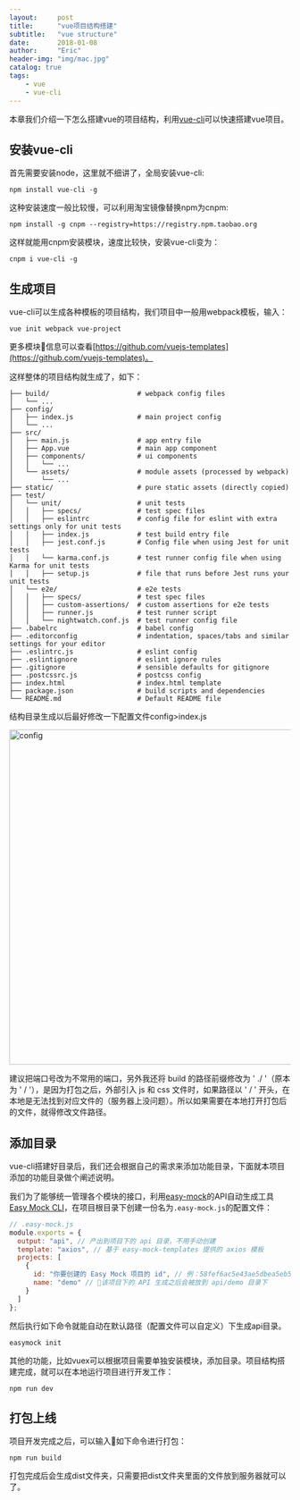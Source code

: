 ```yaml
---
layout:     post
title:      "vue项目结构搭建"
subtitle:   "vue structure"
date:       2018-01-08
author:     "Eric"
header-img: "img/mac.jpg"
catalog: true
tags:
    - vue
    - vue-cli
---
```


本章我们介绍一下怎么搭建vue的项目结构，利用[vue-cli](https://github.com/vuejs/vue-cli)可以快速搭建vue项目。

## 安装vue-cli

首先需要安装node，这里就不细讲了，全局安装vue-cli:

```
npm install vue-cli -g
```

这种安装速度一般比较慢，可以利用淘宝镜像替换npm为cnpm:

```
npm install -g cnpm --registry=https://registry.npm.taobao.org
```
这样就能用cnpm安装模块，速度比较快，安装vue-cli变为：
```
cnpm i vue-cli -g
```

## 生成项目

vue-cli可以生成各种模板的项目结构，我们项目中一般用webpack模板，输入：
```
vue init webpack vue-project
```
更多模块信息可以查看[https://github.com/vuejs-templates](https://github.com/vuejs-templates)。

这样整体的项目结构就生成了，如下：
```
├── build/                      # webpack config files
│   └── ...
├── config/
│   ├── index.js                # main project config
│   └── ...
├── src/
│   ├── main.js                 # app entry file
│   ├── App.vue                 # main app component
│   ├── components/             # ui components
│   │   └── ...
│   └── assets/                 # module assets (processed by webpack)
│       └── ...
├── static/                     # pure static assets (directly copied)
├── test/
│   └── unit/                   # unit tests
│   │   ├── specs/              # test spec files
│   │   ├── eslintrc            # config file for eslint with extra settings only for unit tests
│   │   ├── index.js            # test build entry file
│   │   ├── jest.conf.js        # Config file when using Jest for unit tests
│   │   └── karma.conf.js       # test runner config file when using Karma for unit tests
│   │   ├── setup.js            # file that runs before Jest runs your unit tests
│   └── e2e/                    # e2e tests
│   │   ├── specs/              # test spec files
│   │   ├── custom-assertions/  # custom assertions for e2e tests
│   │   ├── runner.js           # test runner script
│   │   └── nightwatch.conf.js  # test runner config file
├── .babelrc                    # babel config
├── .editorconfig               # indentation, spaces/tabs and similar settings for your editor
├── .eslintrc.js                # eslint config
├── .eslintignore               # eslint ignore rules
├── .gitignore                  # sensible defaults for gitignore
├── .postcssrc.js               # postcss config
├── index.html                  # index.html template
├── package.json                # build scripts and dependencies
└── README.md                   # Default README file
```

结构目录生成以后最好修改一下配置文件config>index.js

<img src="/img/config.png" alt="config" title="config" width="600" height="600" />

建议把端口号改为不常用的端口，另外我还将 build 的路径前缀修改为 ' ./ '（原本为 ' / '），是因为打包之后，外部引入 js 和 css 文件时，如果路径以 ' / ' 开头，在本地是无法找到对应文件的（服务器上没问题）。所以如果需要在本地打开打包后的文件，就得修改文件路径。

## 添加目录

vue-cli搭建好目录后，我们还会根据自己的需求来添加功能目录，下面就本项目添加的功能目录做个阐述说明。

我们为了能够统一管理各个模块的接口，利用[easy-mock](https://www.easy-mock.com)的API自动生成工具[Easy Mock CLI](https://easy-mock.github.io/easy-mock-cli/#/)，在项目根目录下创建一份名为`.easy-mock.js`的配置文件：
```js
// .easy-mock.js
module.exports = {
  output: "api", // 产出到项目下的 api 目录，不用手动创建
  template: "axios", // 基于 easy-mock-templates 提供的 axios 模板
  projects: [
    {
      id: "你要创建的 Easy Mock 项目的 id", // 例：58fef6ac5e43ae5dbea5eb53
      name: "demo" // 该项目下的 API 生成之后会被放到 api/demo 目录下
    }
  ]
};
```
然后执行如下命令就能自动在默认路径（配置文件可以自定义）下生成api目录。
```
easymock init
```
其他的功能，比如vuex可以根据项目需要单独安装模块，添加目录。项目结构搭建完成，就可以在本地运行项目进行开发工作：
```
npm run dev
```

## 打包上线

项目开发完成之后，可以输入如下命令进行打包：
```
npm run build
```
打包完成后会生成dist文件夹，只需要把dist文件夹里面的文件放到服务器就可以了。


